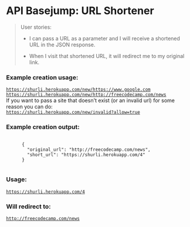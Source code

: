<html lang="en">

<head>
  <meta name="viewport" content="width=device-width, initial-scale=1">
  <title>The URL Shortener</title>
  <link rel="stylesheet" href="https://maxcdn.bootstrapcdn.com/bootstrap/3.3.6/css/bootstrap.min.css">
</head>

<body>
  <div class="container">
    <h1 class="header">
      API Basejump: URL Shortener
    </h1>
    <blockquote>
      User stories:
      <ul><li>I can pass a URL as a parameter and I will receive a shortened URL in the JSON response.</ul>
      <ul><li>When I visit that shortened URL, it will redirect me to my original link.</ul>
    </blockquote>
    <h3>Example creation usage:</h3>
    <code><a href="https://shurli.herokuapp.com/new/https://www.google.com">https://shurli.herokuapp.com/new/https://www.google.com</a></code>
    <br>
    <code><a href="https://shurli.herokuapp.com/new/http://freecodecamp.com/news">https://shurli.herokuapp.com/new/http://freecodecamp.com/news</a></code>
    <br>If you want to pass a site that doesn't exist (or an invalid url) for some reason you can do:<br>
    <code><a href="https://shurli.herokuapp.com/new/invalid?allow=true">https://shurli.herokuapp.com/new/invalid?allow=true</a></code>
    <h3>Example creation output:</h3>
    <code>
      {
        "original_url": "http://freecodecamp.com/news",
        "short_url": "https://shurli.herokuapp.com/4"
      }
    </code>
    <h3>Usage:</h3>
    <code><a href="https://shurli.herokuapp.com/4">https://shurli.herokuapp.com/4</a></code>
    <h3>Will redirect to:</h3>
    <code><a href="http://freecodecamp.com/news">http://freecodecamp.com/news</a></code>
  </div>
</body>

</html>